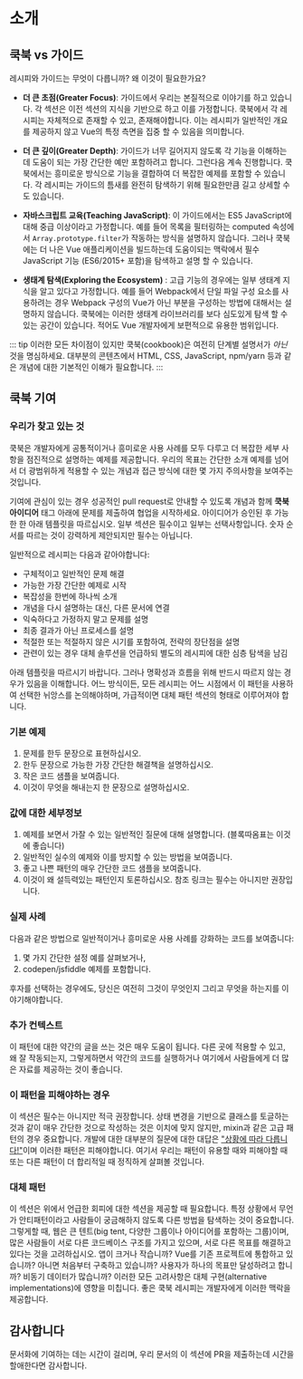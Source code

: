# 소개

## 쿡북 vs 가이드

레시피와 가이드는 무엇이 다릅니까? 왜 이것이 필요한가요?

- **더 큰 초점(Greater Focus)**: 가이드에서 우리는 본질적으로 이야기를 하고 있습니다. 각 섹션은 이전 섹션의 지식을 기반으로 하고 이를 가정합니다. 쿡북에서 각 레시피는 자체적으로 존재할 수 있고, 존재해야합니다. 이는 레시피가 일반적인 개요를 제공하지 않고 Vue의 특정 측면을 집중 할 수 있음을 의미합니다.

- **더 큰 깊이(Greater Depth)**: 가이드가 너무 길어지지 않도록 각 기능을 이해하는 데 도움이 되는 가장 간단한 예만 포함하려고 합니다. 그런다음 계속 진행합니다. 쿡북에서는 흥미로운 방식으로 기능을 결합하여 더 복잡한 예제를 포함할 수 있습니다. 각 레시피는 가이드의 틈새를 완전히 탐색하기 위해 필요한만큼 길고 상세할 수도 있습니다.

- **자바스크립트 교육(Teaching JavaScript)**: 이 가이드에서는 ES5 JavaScript에 대해 중급 이상이라고 가정합니다. 예를 들어 목록을 필터링하는 computed 속성에서 `Array.prototype.filter`가 ​​작동하는 방식을 설명하지 않습니다. 그러나 쿡북에는 더 나은 Vue 애플리케이션을 빌드하는데 도움이되는 맥락에서 필수 JavaScript 기능 (ES6/2015+ 포함)을 탐색하고 설명 할 수 있습니다.

- **생태계 탐색(Exploring the Ecosystem)** : 고급 기능의 경우에는 일부 생태계 지식을 알고 있다고 가정합니다. 예를 들어 Webpack에서 단일 파일 구성 요소를 사용하려는 경우 Webpack 구성의 Vue가 아닌 부분을 구성하는 방법에 대해서는 설명하지 않습니다. 쿡북에는 이러한 생태계 라이브러리를 보다 심도있게 탐색 할 수있는 공간이 있습니다. 적어도 Vue 개발자에게 보편적으로 유용한 범위입니다.

::: tip 이러한 모든 차이점이 있지만 쿡북(cookbook)은 여전히 ​​단계별 설명서가 *아닌* 것을 명심하세요. 대부분의 콘텐츠에서 HTML, CSS, JavaScript, npm/yarn 등과 같은 개념에 대한 기본적인 이해가 필요합니다. :::

## 쿡북 기여

### 우리가 찾고 있는 것

쿡북은 개발자에게 공통적이거나 흥미로운 사용 사례를 모두 다루고 더 복잡한 세부 사항을 점진적으로 설명하는 예제를 제공합니다. 우리의 목표는 간단한 소개 예제를 넘어서 더 광범위하게 적용할 수 있는 개념과 접근 방식에 대한 몇 가지 주의사항을 보여주는 것입니다.

기여에 관심이 있는 경우 성공적인 pull request로 안내할 수 있도록 개념과 함께 **쿡북 아이디어** 태그 아래에 문제를 제출하여 협업을 시작하세요. 아이디어가 승인된 후 가능한 한 아래 템플릿을 따르십시오. 일부 섹션은 필수이고 일부는 선택사항입니다. 숫자 순서를 따르는 것이 강력하게 제안되지만 필수는 아닙니다.

일반적으로 레시피는 다음과 같아야합니다:

- 구체적이고 일반적인 문제 해결
- 가능한 가장 간단한 예제로 시작
- 복잡성을 한번에 하나씩 소개
- 개념을 다시 설명하는 대신, 다른 문서에 연결
- 익숙하다고 가정하지 말고 문제를 설명
- 최종 결과가 아닌 프로세스를 설명
- 적절한 또는 적절하지 않은 시기를 포함하여, 전략의 장단점을 설명
- 관련이 있는 경우 대체 솔루션을 언급하되 별도의 레시피에 대한 심층 탐색을 남김

아래 템플릿을 따르시기 바랍니다. 그러나 명확성과 흐름을 위해 반드시 따르지 않는 경우가 있음을 이해합니다. 어느 방식이든, 모든 레시피는 어느 시점에서 이 패턴을 사용하여 선택한 뉘앙스를 논의해야하며, 가급적이면 대체 패턴 섹션의 형태로 이루어져야 합니다.

### 기본 예제 <badge text="required" type="error"></badge>

1. 문제를 한두 문장으로 표현하십시오.
2. 한두 문장으로 가능한 가장 간단한 해결책을 설명하십시오.
3. 작은 코드 샘플을 보여줍니다.
4. 이것이 무엇을 해내는지 한 문장으로 설명하십시오.

### 값에 대한 세부정보 <badge text="required" type="error"></badge>

1. 예제를 보면서 가잘 수 있는 일반적인 질문에 대해 설명합니다. (블록따옴표는 이것에 좋습니다)
2. 일반적인 실수의 예제와 이를 방지할 수 있는 방법을 보여줍니다.
3. 좋고 나쁜 패턴의 매우 간단한 코드 샘플을 보여줍니다.
4. 이것이 왜 설득력있는 패턴인지 토론하십시오. 참조 링크는 필수는 아니지만 권장입니다.

### 실제 사례 <badge text="required" type="error"></badge>

다음과 같은 방법으로 일반적이거나 흥미로운 사용 사례를 강화하는 코드를 보여줍니다:

1. 몇 가지 간단한 설정 예를 살펴보거나,
2. codepen/jsfiddle 예제를 포함합니다.

후자를 선택하는 경우에도, 당신은 여전히 그것이 무엇인지 그리고 무엇을 하는지를 이야기해야합니다.

### 추가 컨텍스트 <badge text="optional"></badge>

이 패턴에 대한 약간의 글을 쓰는 것은 매우 도움이 됩니다. 다른 곳에 적용할 수 있고, 왜 잘 작동되는지, 그렇게하면서 약간의 코드를 실행하거나 여기에서 사람들에게 더 많은 자료를 제공하는 것이 좋습니다.

### 이 패턴을 피해야하는 경우 <badge text="optional"></badge>

이 섹션은 필수는 아니지만 적극 권장합니다. 상태 변경을 기반으로 클래스를 토글하는 것과 같이 매우 간단한 것으로 작성하는 것은 이치에 맞지 않지만, mixin과 같은 고급 패턴의 경우 중요합니다. 개발에 대한 대부분의 질문에 대한 대답은 ["상황에 따라 다릅니다!"](https://codepen.io/rachsmith/pen/YweZbG)이며 이러한 패턴은 피해야합니다. 여기서 우리는 패턴이 유용할 때와 피해야할 때 또는 다른 패턴이 더 합리적일 때 정직하게 살펴볼 것입니다.

### 대체 패턴 <badge text="required with avoidance section" type="warning"></badge>

이 섹션은 위에서 언급한 회피에 대한 섹션을 제공할 때 필요합니다. 특정 상황에서 무언가 안티패턴이라고 사람들이 궁금해하지 않도록 다른 방법을 탐색하는 것이 중요합니다. 그렇게할 때, 웹은 큰 텐트(big tent, 다양한 그룹이나 아이디어를 포함하는 그룹)이며, 많은 사람들이 서로 다른 코드베이스 구조를 가지고 있으며, 서로 다른 목표를 해결하고 있다는 것을 고려하십시오. 앱이 크거나 작습니까? Vue를 기존 프로젝트에 통합하고 있습니까? 아니면 처음부터 구축하고 있습니까? 사용자가 하나의 목표만 달성하려고 합니까? 비동기 데이터가 많습니까? 이러한 모든 고려사항은 대체 구현(alternative implementations)에 영향을 미칩니다. 좋은 쿡북 레시피는 개발자에게 이러한 맥락을 제공합니다.

## 감사합니다

문서화에 기여하는 데는 시간이 걸리며, 우리 문서의 이 섹션에 PR을 제출하는데 시간을 할애한다면 감사합니다.
